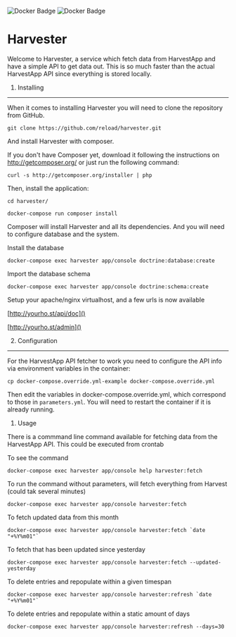 ![Docker Badge](https://img.shields.io/docker/automated/reload/harvester.svg) ![Docker Badge](https://img.shields.io/docker/build/reload/harvester.svg)

Harvester
=========

Welcome to Harvester, a service which fetch data from HarvestApp and have a simple API to get data out. This is so much
faster than the actual HarvestApp API since everything is stored locally.

1) Installing
-------------

When it comes to installing Harvester you will need to clone the repository from GitHub.

    git clone https://github.com/reload/harvester.git

And install Harvester with composer.

If you don't have Composer yet, download it following the instructions on
http://getcomposer.org/ or just run the following command:

    curl -s http://getcomposer.org/installer | php

Then, install the application:

    cd harvester/

    docker-compose run composer install

Composer will install Harvester and all its dependencies. And you will need to configure database and the system.

Install the database

    docker-compose exec harvester app/console doctrine:database:create

Import the database schema

    docker-compose exec harvester app/console doctrine:schema:create

Setup your apache/nginx virtualhost, and a few urls is now available

[http://yourho.st/api/doc]()

[http://yourho.st/admin]()

2) Configuration
----------------

For the HarvestApp API fetcher to work you need to configure the API info via environment variables in the container:

    cp docker-compose.override.yml-example docker-compose.override.yml

Then edit the variables in docker-compose.override.yml, which correspond to those in `parameters.yml`. You will need to restart the container if it is already running.

1) Usage

There is a commmand line command available for fetching data from the HarvestApp API.
This could be executed from crontab

To see the command

    docker-compose exec harvester app/console help harvester:fetch

To run the command without parameters, will fetch everything from Harvest (could tak several minutes)

    docker-compose exec harvester app/console harvester:fetch

To fetch updated data from this month

    docker-compose exec harvester app/console harvester:fetch `date "+%Y%m01"`

To fetch that has been updated since yesterday

    docker-compose exec harvester app/console harvester:fetch --updated-yesterday

To delete entries and repopulate within a given timespan

    docker-compose exec harvester app/console harvester:refresh `date "+%Y%m01"`

To delete entries and repopulate within a static amount of days

    docker-compose exec harvester app/console harvester:refresh --days=30
